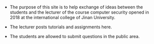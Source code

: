 - The purpose of this site is to help exchange of ideas between the students and the lecturer of the course computer security opened in 2018 at the international college of Jinan University.

- The lecturer posts tutorials and assignments here.

- The students are allowed to submit questions in the public area.
